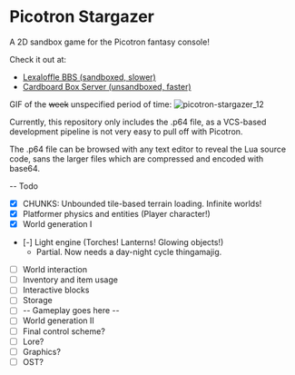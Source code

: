 Picotron Stargazer
==================

A 2D sandbox game for the Picotron fantasy console!

Check it out at:
- [Lexaloffle BBS (sandboxed, slower)](https://www.lexaloffle.com/bbs/?tid=149137)
- [Cardboard Box Server (unsandboxed, faster)](https://cardboardbox.tech/stargazer/)

GIF of the ~~week~~ unspecified period of time:
![picotron-stargazer_12](https://github.com/user-attachments/assets/53380fa9-93fc-44fa-9096-8880e2c6079a)


Currently, this repository only includes the .p64 file, as a VCS-based development pipeline is not very easy to pull off with Picotron.

The .p64 file can be browsed with any text editor to reveal the Lua source code, sans the larger files which are compressed and encoded with base64. 

-- Todo
- [x] CHUNKS: Unbounded tile-based terrain loading. Infinite worlds!
- [x] Platformer physics and entities (Player character!)
- [x] World generation I
- [-] Light engine (Torches! Lanterns! Glowing objects!)
  - Partial. Now needs a day-night cycle thingamajig.
- [ ] World interaction
- [ ] Inventory and item usage
- [ ] Interactive blocks
- [ ] Storage
- [ ] -- Gameplay goes here --
- [ ] World generation II
- [ ] Final control scheme?
- [ ] Lore?
- [ ] Graphics?
- [ ] OST?

